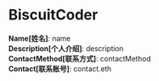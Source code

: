 # BiscuitCoder

**Name[姓名]**: name  
**Description[个人介绍]**: description  
**ContactMethod[联系方式]**: contactMethod  
**Contact[联系账号]**: contact.eth
